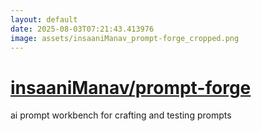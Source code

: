 ```yaml
---
layout: default
date: 2025-08-03T07:21:43.413976
image: assets/insaaniManav_prompt-forge_cropped.png
---
```


# [insaaniManav/prompt-forge](https://github.com/insaaniManav/prompt-forge)

ai prompt workbench for crafting and testing prompts
